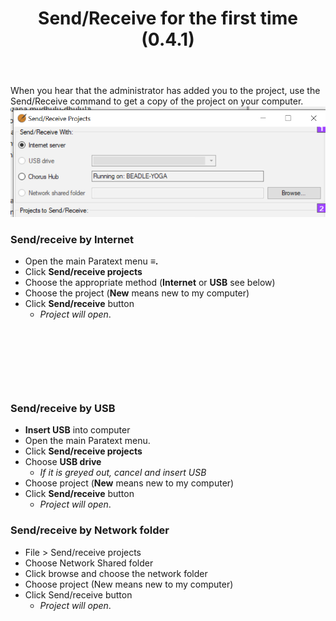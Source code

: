 ﻿---
title: Send/Receive for the first time (0.4.1)
---
When you hear that the administrator has added you to the project, use the Send/Receive command to get a copy of the project on your computer.  
![](../media/47137350b2b373e211b40cd85e86d03f.png)
### Send/receive by Internet

-   Open the main Paratext menu **≡.**
-   Click **Send/receive projects**
-   Choose the appropriate method (**Internet** or **USB** see below)
-   Choose the project (**New** means new to my computer)
-   Click **Send/receive** button  
      -  *Project will open*.

 
-----

 
-----


### Send/receive by USB

-   **Insert USB** into computer
-   Open the main Paratext menu.
-   Click **Send/receive projects**
-   Choose **USB drive**
    -  *If it is greyed out, cancel and insert USB*
-   Choose project (**New** means new to my computer)
-   Click **Send/receive** button  
    -  *Project will open*.

### Send/receive by Network folder
-   File > Send/receive projects
-   Choose Network Shared folder
-   Click browse and choose the network folder
-   Choose project (New means new to my computer)
-   Click Send/receive button  
     -  *Project will open*.

